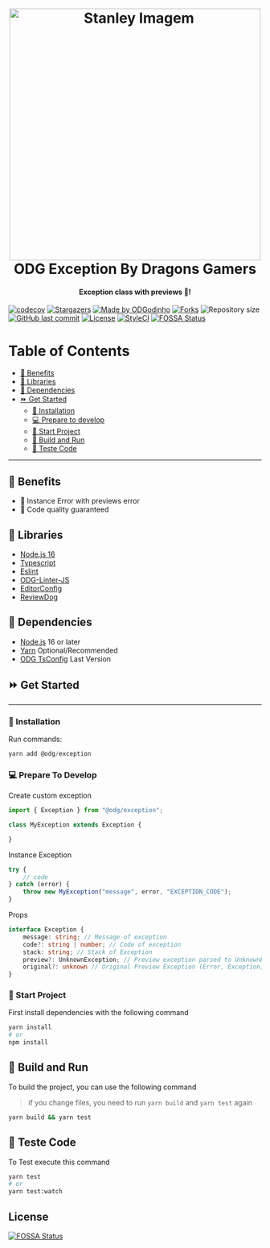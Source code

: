 <h1 align="center">
    <a href="https://github.com/ODGodinho">
        <img
            src="https://raw.githubusercontent.com/ODGodinho/Stanley-TheTemplate/main/public/images/Stanley.jpg"
            alt="Stanley Imagem" width="500"
        />
    </a>
    <br />
    ODG Exception By Dragons Gamers
    <br />
</h1>

<h4 align="center">Exception class with previews 🚨!</h4>

<p align="center">

[![codecov](https://codecov.io/gh/ODGodinho/ODGException/branch/main/graph/badge.svg?token=JCLIEK2OFN)](https://codecov.io/gh/ODGodinho/ODGException)
[![Stargazers](https://img.shields.io/github/stars/ODGodinho/ODGException?color=F430A4)](https://github.com/ODGodinho/ODGException/stargazers)
[![Made by ODGodinho](https://img.shields.io/badge/made%20by-ODGodinho-%2304A361)](https://www.linkedin.com/in/victor-alves-odgodinho/)
[![Forks](https://img.shields.io/github/forks/ODGodinho/ODGException?color=CD4D34)](https://github.com/ODGodinho/ODGException/network/members)
![Repository size](https://img.shields.io/github/repo-size/ODGodinho/ODGException)
[![GitHub last commit](https://img.shields.io/github/last-commit/ODGodinho/ODGException)](https://github.com/ODGodinho/ODGException/commits/master)
[![License](https://img.shields.io/badge/license-MIT-brightgreen)](https://opensource.org/licenses/MIT)
[![StyleCI](https://github.styleci.io/repos/577124284/shield?branch=main)](https://github.styleci.io/repos/577124284?branch=main)
[![FOSSA Status](https://app.fossa.com/api/projects/git%2Bgithub.com%2FODGodinho%2FODGException.svg?type=shield)](https://app.fossa.com/projects/git%2Bgithub.com%2FODGodinho%2FODGException?ref=badge_shield)

</p>

# Table of Contents

- [🎇 Benefits](#-benefits)
- [📗 Libraries](#-libraries)
- [📁 Dependencies](#-dependencies)
- [⏩ Get Started](#-get-started)
  - [🔘 Installation](#-installation)
  - [💻 Prepare to develop](#-prepare-to-develop)
  - [📍 Start Project](#-start-project)
  - [📨 Build and Run](#-build-and-run)
  - [🧪 Teste Code](#-teste-code)

---

## 🎇 Benefits

- 🚀 Instance Error with previews error
- 🎇 Code quality guaranteed

## 📗 Libraries

- [Node.js 16](https://nodejs.org/?n=dragonsgamers)
- [Typescript](https://www.typescriptlang.org/?n=dragonsgamers)
- [Eslint](https://eslint.org/?n=dragonsgamers)
- [ODG-Linter-JS](https://github.com/ODGodinho/ODG-Linter-Js?n=dragonsgamers)
- [EditorConfig](https://editorconfig.org/?n=dragonsgamers)
- [ReviewDog](https://github.com/reviewdog/action-eslint)

## 📁 Dependencies

- [Node.js](https://nodejs.org) 16 or later
- [Yarn](https://yarnpkg.com/) Optional/Recommended
- [ODG TsConfig](https://github.com/ODGodinho/tsconfig) Last Version

## ⏩ Get Started

---

### 🔘 Installation

Run commands:

```powershell
yarn add @odg/exception
```

### 💻 Prepare To Develop

Create custom exception

```typescript
import { Exception } from "@odg/exception";

class MyException extends Exception {

}
```

Instance Exception

```typescript
try {
    // code
} catch (error) {
    throw new MyException("message", error, "EXCEPTION_CODE");
}
```

Props

```typescript
interface Exception {
    message: string; // Message of exception
    code?: string | number; // Code of exception
    stack: string; // Stack of Exception
    preview?: UnknownException; // Preview exception parsed to UnknownException class
    original?: unknown // Original Preview Exception (Error, Exception, string, unknown)
}
```

### 📍 Start Project

First install dependencies with the following command

```bash
yarn install
# or
npm install
```

## 📨 Build and Run

To build the project, you can use the following command

> if you change files, you need to run `yarn build` and `yarn test` again

```bash
yarn build && yarn test
```

## 🧪 Teste Code

To Test execute this command

```bash
yarn test
# or
yarn test:watch
```

## License
[![FOSSA Status](https://app.fossa.com/api/projects/git%2Bgithub.com%2FODGodinho%2FODGException.svg?type=large)](https://app.fossa.com/projects/git%2Bgithub.com%2FODGodinho%2FODGException?ref=badge_large)